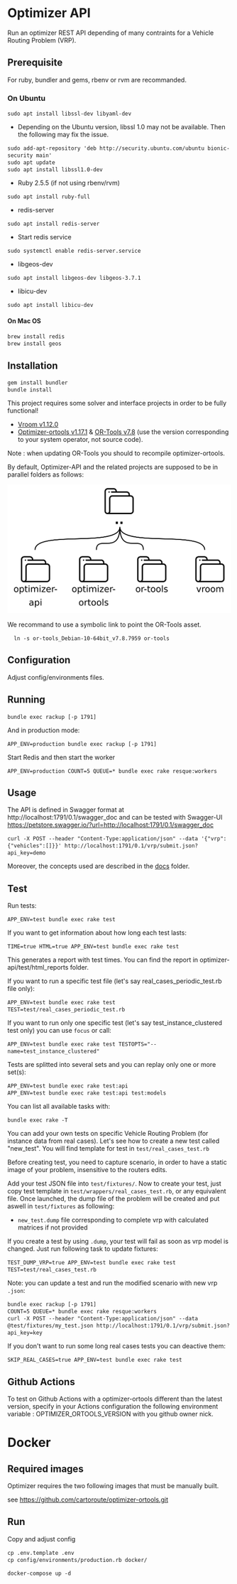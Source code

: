 # Optimizer API

Run an optimizer REST API depending of many contraints for a Vehicle Routing Problem (VRP).

## Prerequisite

For ruby, bundler and gems, rbenv or rvm are recommanded.

### On Ubuntu

```
sudo apt install libssl-dev libyaml-dev
```

* Depending on the Ubuntu version, libssl 1.0 may not be available. Then the following may fix the issue.

```
sudo add-apt-repository 'deb http://security.ubuntu.com/ubuntu bionic-security main'
sudo apt update
sudo apt install libssl1.0-dev
```

* Ruby 2.5.5 (if not using rbenv/rvm)
```
sudo apt install ruby-full
```
* redis-server
```
sudo apt install redis-server
```
* Start redis service
```
sudo systemctl enable redis-server.service
```

* libgeos-dev
```
sudo apt install libgeos-dev libgeos-3.7.1
```

* libicu-dev
```
sudo apt install libicu-dev
```

#### On Mac OS

```
brew install redis
brew install geos
```

## Installation

```
gem install bundler
bundle install
```

This project requires some solver and interface projects in order to be fully functional!
* [Vroom v1.12.0](https://github.com/VROOM-Project/vroom/releases/tag/v1.12.0)
* [Optimizer-ortools v1.17.1](https://github.com/cartoroute/optimizer-ortools) & [OR-Tools v7.8](https://github.com/google/or-tools/releases/tag/v7.8) (use the version corresponding to your system operator, not source code).

Note : when updating OR-Tools you should to recompile optimizer-ortools.

By default, Optimizer-API and the related projects are supposed to be in parallel folders as follows:

![Project folders](/public/images/folders.png?raw=true)

We recommand to use a symbolic link to point the OR-Tools asset.

```
  ln -s or-tools_Debian-10-64bit_v7.8.7959 or-tools
```

## Configuration

Adjust config/environments files.


## Running

```
bundle exec rackup [-p 1791]
```

And in production mode:
```
APP_ENV=production bundle exec rackup [-p 1791]
```

Start Redis and then start the worker
```
APP_ENV=production COUNT=5 QUEUE=* bundle exec rake resque:workers
```

## Usage

The API is defined in Swagger format at
http://localhost:1791/0.1/swagger_doc
and can be tested with Swagger-UI
https://petstore.swagger.io/?url=http://localhost:1791/0.1/swagger_doc

```
curl -X POST --header "Content-Type:application/json" --data '{"vrp":{"vehicles":[]}}' http://localhost:1791/0.1/vrp/submit.json?api_key=demo
```

Moreover, the concepts used are described in the [docs](docs/Home.md) folder.

## Test

Run tests:
```
APP_ENV=test bundle exec rake test
```

If you want to get information about how long each test lasts:
```
TIME=true HTML=true APP_ENV=test bundle exec rake test
```
This generates a report with test times. You can find the report in optimizer-api/test/html_reports folder.


If you want to run a specific test file (let's say real_cases_periodic_test.rb file only):
```
APP_ENV=test bundle exec rake test TEST=test/real_cases_periodic_test.rb
```
If you want to run only one specific test (let's say test_instance_clustered test only) you can use `focus` or call:
```
APP_ENV=test bundle exec rake test TESTOPTS="--name=test_instance_clustered"
```
Tests are splitted into several sets and you can replay only one or more set(s):
```
APP_ENV=test bundle exec rake test:api
APP_ENV=test bundle exec rake test:api test:models
```
You can list all available tasks with:
```
bundle exec rake -T
```


You can add your own tests on specific Vehicle Routing Problem (for instance data from real cases). Let's see how to create a new test called "new_test".
You will find template for test in `test/real_cases_test.rb`

Before creating test, you need to capture scenario, in order to have a static image of your problem, insensitive to the routers edits.

Add your test JSON file into `test/fixtures/`. Now to create your test, just copy test template in `test/wrappers/real_cases_test.rb`, or any equivalent file.
Once launched, the dump file of the problem will be created and put aswell in `test/fixtures` as following:
- `new_test.dump` file corresponding to complete vrp with calculated matrices if not provided


If you create a test by using `.dump`, your test will fail as soon as vrp model is changed. Just run following task to update fixtures:
```
TEST_DUMP_VRP=true APP_ENV=test bundle exec rake test TEST=test/real_cases_test.rb
```

Note: you can update a test and run the modified scenario with new vrp `.json`:
```
bundle exec rackup [-p 1791]
COUNT=5 QUEUE=* bundle exec rake resque:workers
curl -X POST --header "Content-Type:application/json" --data @test/fixtures/my_test.json http://localhost:1791/0.1/vrp/submit.json?api_key=key
```

If you don't want to run some long real cases tests you can deactive them:
```
SKIP_REAL_CASES=true APP_ENV=test bundle exec rake test
```

## Github Actions

To test on Github Actions with a optimizer-ortools different than the latest version, specify in your Actions configuration the following environment variable : OPTIMIZER_ORTOOLS_VERSION with you github owner nick.


# Docker

## Required images
Optimizer requires the two following images that must be manually built.

see https://github.com/cartoroute/optimizer-ortools.git

## Run

Copy and adjust config
```
cp .env.template .env
cp config/environments/production.rb docker/
```

```
docker-compose up -d
```
